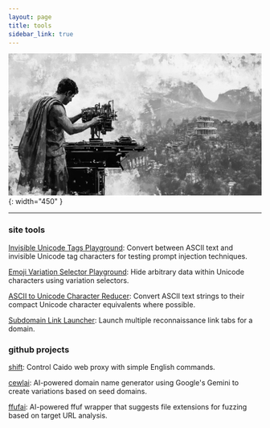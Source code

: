 ```yaml
---
layout: page
title: tools
sidebar_link: true
---
```


![](/assets/images/tools.png){: width="450" }

---  

### site tools
[Invisible Unicode Tags Playground](/invisible_prompt_injection): Convert between ASCII text and invisible Unicode tag characters for testing prompt injection techniques.  
  
[Emoji Variation Selector Playground](/emoji_variation): Hide arbitrary data within Unicode characters using variation selectors.

[ASCII to Unicode Character Reducer](/unicode_reducer): Convert ASCII text strings to their compact Unicode character equivalents where possible.

[Subdomain Link Launcher](/subdomain_link_launcher): Launch multiple reconnaissance link tabs for a domain.

### github projects
[shift](https://shiftplugin.com): Control Caido web proxy with simple English commands.  
  
[cewlai](https://github.com/jthack/cewlai): AI-powered domain name generator using Google's Gemini to create variations based on seed domains.  
  
[ffufai](https://github.com/jthack/ffufai): AI-powered ffuf wrapper that suggests file extensions for fuzzing based on target URL analysis.  
